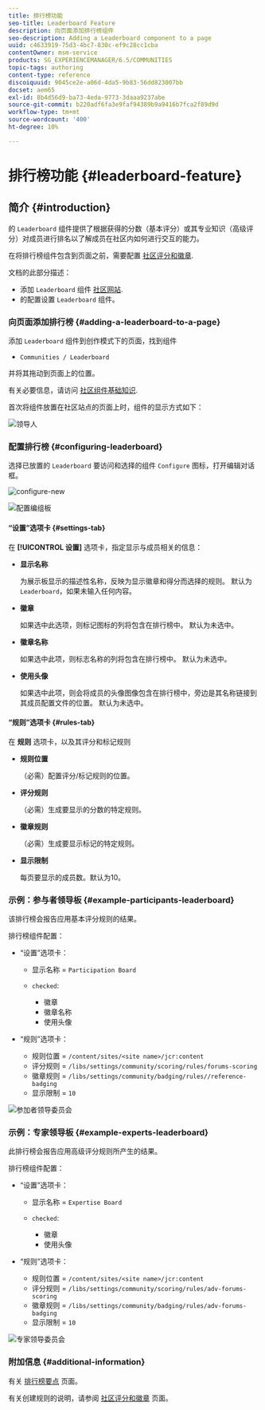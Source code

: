 ```yaml
---
title: 排行榜功能
seo-title: Leaderboard Feature
description: 向页面添加排行榜组件
seo-description: Adding a Leaderboard component to a page
uuid: c4633919-75d3-4bc7-830c-ef9c28cc1cba
contentOwner: msm-service
products: SG_EXPERIENCEMANAGER/6.5/COMMUNITIES
topic-tags: authoring
content-type: reference
discoiquuid: 9045ce2e-a06d-4da5-9b83-56dd823007bb
docset: aem65
exl-id: 8b4d56d9-ba73-4eda-9773-3daaa9237abe
source-git-commit: b220adf6fa3e9faf94389b9a9416b7fca2f89d9d
workflow-type: tm+mt
source-wordcount: '400'
ht-degree: 10%

---
```


# 排行榜功能 {#leaderboard-feature}

## 简介 {#introduction}

的 `Leaderboard` 组件提供了根据获得的分数（基本评分）或其专业知识（高级评分）对成员进行排名以了解成员在社区内如何进行交互的能力。

在将排行榜组件包含到页面之前，需要配置 [社区评分和徽章](/help/communities/implementing-scoring.md).

文档的此部分描述：

* 添加 `Leaderboard` 组件 [社区网站](/help/communities/overview.md#community-sites).
* 的配置设置 `Leaderboard` 组件。

### 向页面添加排行榜 {#adding-a-leaderboard-to-a-page}

添加 `Leaderboard` 组件到创作模式下的页面，找到组件

* `Communities / Leaderboard`

并将其拖动到页面上的位置。

有关必要信息，请访问 [社区组件基础知识](/help/communities/basics.md).

首次将组件放置在社区站点的页面上时，组件的显示方式如下：

![领导人](assets/leaderboard.png)

### 配置排行榜 {#configuring-leaderboard}

选择已放置的 `Leaderboard` 要访问和选择的组件 `Configure` 图标，打开编辑对话框。

![configure-new](assets/configure-new.png)

![配置编组板](assets/configure-leaderboard.png)

#### “设置”选项卡 {#settings-tab}

在 **[!UICONTROL 设置]** 选项卡，指定显示与成员相关的信息：

* **显示名称**

   为展示板显示的描述性名称，反映为显示徽章和得分而选择的规则。
默认为 `Leaderboard`，如果未输入任何内容。

* **徽章**

   如果选中此选项，则标记图标的列将包含在排行榜中。
默认为未选中。

* **徽章名称**

   如果选中此项，则标志名称的列将包含在排行榜中。
默认为未选中。

* **使用头像**

   如果选中此项，则会将成员的头像图像包含在排行榜中，旁边是其名称链接到其成员配置文件的位置。
默认为未选中。

#### “规则”选项卡 {#rules-tab}

在 **规则** 选项卡，以及其评分和标记规则

* **规则位置**

   （必需）配置评分/标记规则的位置。

* **评分规则**

   （必需）生成要显示的分数的特定规则。

* **徽章规则**

   （必需）生成要显示标记的特定规则。

* **显示限制**

   每页要显示的成员数。默认为10。

### 示例：参与者领导板 {#example-participants-leaderboard}

该排行榜会报告应用基本评分规则的结果。

排行榜组件配置：

* “设置”选项卡：

   * 显示名称 = `Participation Board`
   * `checked`:

      * 徽章
      * 徽章名称
      * 使用头像

* “规则”选项卡：

   * 规则位置 = `/content/sites/<site name>/jcr:content`
   * 评分规则 = `/libs/settings/community/scoring/rules/forums-scoring`
   * 徽章规则 = `/libs/settings/community/badging/rules//reference-badging`
   * 显示限制 = `10`

![参加者领导委员会](assets/participants-leaderboard.png)

### 示例：专家领导板 {#example-experts-leaderboard}

此排行榜会报告应用高级评分规则所产生的结果。

排行榜组件配置：

* “设置”选项卡：

   * 显示名称 = `Expertise Board`
   * `checked`:

      * 徽章
      * 使用头像

* “规则”选项卡：

   * 规则位置 = `/content/sites/<site name>/jcr:content`
   * 评分规则 = `/libs/settings/community/scoring/rules/adv-forums-scoring`
   * 徽章规则 = `/libs/settings/community/badging/rules/adv-forums-badging`
   * 显示限制 = `10`

![专家领导委员会](assets/experts-leaderboard.png)

### 附加信息 {#additional-information}

有关 [排行榜要点](/help/communities/leaderboard.md) 页面。

有关创建规则的说明，请参阅 [社区评分和徽章](/help/communities/implementing-scoring.md) 页面。
